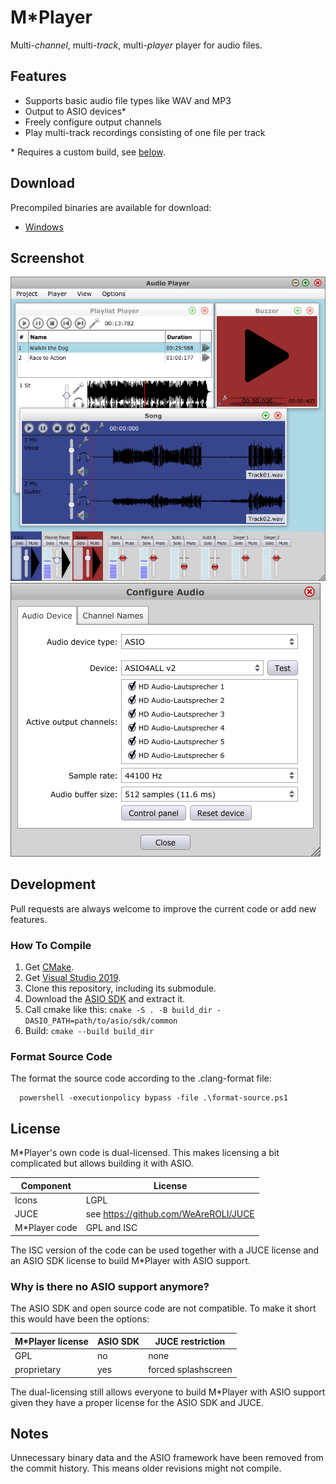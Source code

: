 # M*Player
Multi-*channel*, multi-*track*, multi-*player* player for audio files.

## Features
* Supports basic audio file types like WAV and MP3
* Output to ASIO devices\*
* Freely configure output channels
* Play multi-track recordings consisting of one file per track

\* Requires a custom build, see [below](#how-to-compile).

## Download
Precompiled binaries are available for download:
* [Windows](http://serviushack.space/MStarPlayer/MStarPlayer.zip)

## Screenshot
![Main window with players](Screenshots/MainWindow.png)
![Audio configuration dialog](Screenshots/Configure%20Audio.png)

## Development
Pull requests are always welcome to improve the current code or add new features.

### How To Compile

1. Get [CMake](https://cmake.org/).
2. Get [Visual Studio 2019](https://www.visualstudio.com/downloads/).
3. Clone this repository, including its submodule.
4. Download the [ASIO SDK](https://www.steinberg.net/de/company/developer.html) and extract it.
5. Call cmake like this: `cmake -S . -B build_dir -DASIO_PATH=path/to/asio/sdk/common`
6. Build: `cmake --build build_dir`

### Format Source Code

The format the source code according to the .clang-format file:

      powershell -executionpolicy bypass -file .\format-source.ps1

## License

M\*Player's own code is dual-licensed. This makes licensing a bit complicated but allows building it with ASIO.

Component      | License
---------------|--------
Icons          | LGPL
JUCE           | see https://github.com/WeAreROLI/JUCE
M\*Player code | GPL and ISC

The ISC version of the code can be used together with a JUCE license and an ASIO SDK license to build M\*Player with ASIO support.


### Why is there no ASIO support anymore?

The ASIO SDK and open source code are not compatible. To make it short this would have been the options:

M\*Player license | ASIO SDK | JUCE restriction
------------------|----------|-----------------
GPL               | no       | none
proprietary       | yes      | forced splashscreen

The dual-licensing still allows everyone to build M\*Player with ASIO support given they have a proper license for the ASIO SDK and JUCE.


## Notes
Unnecessary binary data and the ASIO framework have been removed from the commit history. This means older revisions might not compile.
